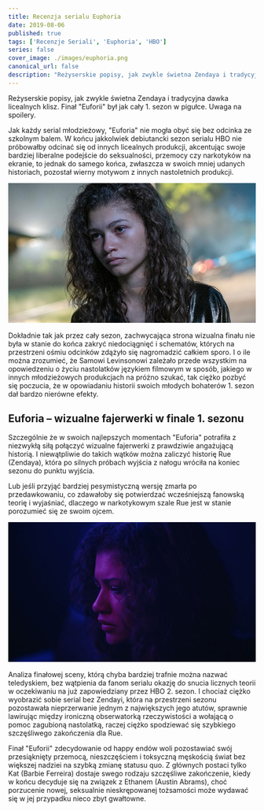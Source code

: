 ```yaml
---
title: Recenzja serialu Euphoria
date: 2019-08-06
published: true
tags: ['Recenzje Seriali', 'Euphoria', 'HBO']
series: false
cover_image: ./images/euphoria.png
canonical_url: false
description: "Reżyserskie popisy, jak zwykle świetna Zendaya i tradycyjna dawka licealnych klisz. Finał Euforii był jak cały 1. sezon w pigułce. Uwaga na spoilery."
---
```


Reżyserskie popisy, jak zwykle świetna Zendaya i tradycyjna dawka licealnych klisz. Finał "Euforii" był jak cały 1. sezon w pigułce. Uwaga na spoilery.

Jak każdy serial młodzieżowy, "Euforia" nie mogła obyć się bez odcinka ze szkolnym balem. W końcu jakkolwiek debiutancki sezon serialu HBO nie próbowałby odcinać się od innych licealnych produkcji, akcentując swoje bardziej liberalne podejście do seksualności, przemocy czy narkotyków na ekranie, to jednak do samego końca, zwłaszcza w swoich mniej udanych historiach, pozostał wierny motywom z innych nastoletnich produkcji.

![Image](./images/euphoria_002.jpg)

Dokładnie tak jak przez cały sezon, zachwycająca strona wizualna finału nie była w stanie do końca zakryć niedociągnięć i schematów, których na przestrzeni ośmiu odcinków zdążyło się nagromadzić całkiem sporo. I o ile można zrozumieć, że Samowi Levinsonowi zależało przede wszystkim na opowiedzeniu o życiu nastolatków językiem filmowym w sposób, jakiego w innych młodzieżowych produkcjach na próżno szukać, tak ciężko pozbyć się poczucia, że w opowiadaniu historii swoich młodych bohaterów 1. sezon dał bardzo nierówne efekty.

## Euforia – wizualne fajerwerki w finale 1. sezonu

Szczególnie że w swoich najlepszych momentach "Euforia" potrafiła z niezwykłą siłą połączyć wizualne fajerwerki z prawdziwie angażującą historią. I niewątpliwie do takich wątków można zaliczyć historię Rue (Zendaya), która po silnych próbach wyjścia z nałogu wróciła na koniec sezonu do punktu wyjścia.

Lub jeśli przyjąć bardziej pesymistyczną wersję zmarła po przedawkowaniu, co zdawałoby się potwierdzać wcześniejszą fanowską teorię i wyjaśniać, dlaczego w narkotykowym szale Rue jest w stanie porozumieć się ze swoim ojcem.

![Image](./images/euphoria_003.jpg)

Analiza finałowej sceny, którą chyba bardziej trafnie można nazwać teledyskiem, bez wątpienia da fanom serialu okazję do snucia licznych teorii w oczekiwaniu na już zapowiedziany przez HBO 2. sezon. I chociaż ciężko wyobrazić sobie serial bez Zendayi, która na przestrzeni sezonu pozostawała nieprzerwanie jednym z największych jego atutów, sprawnie lawirując między ironiczną obserwatorką rzeczywistości a wołającą o pomoc zagubioną nastolatką, raczej ciężko spodziewać się szybkiego szczęśliwego zakończenia dla Rue.

Finał "Euforii" zdecydowanie od happy endów woli pozostawiać swój przesiąknięty przemocą, nieszczęściem i toksyczną męskością świat bez większej nadziei na szybką zmianę statusu quo. Z głównych postaci tylko Kat (Barbie Ferreira) dostaje swego rodzaju szczęśliwe zakończenie, kiedy w końcu decyduje się na związek z Ethanem (Austin Abrams), choć porzucenie nowej, seksualnie nieskrępowanej tożsamości może wydawać się w jej przypadku nieco zbyt gwałtowne.


